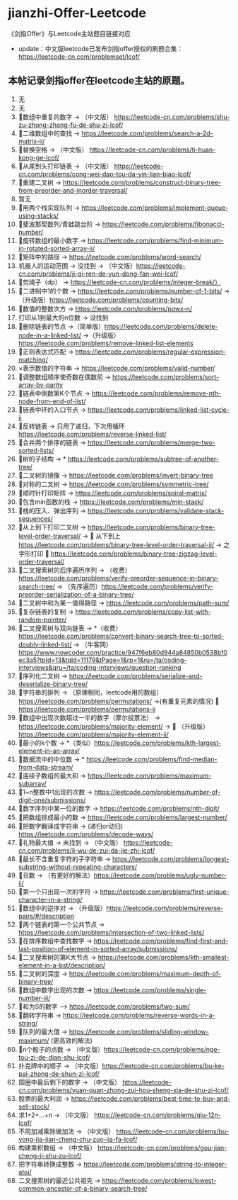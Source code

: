 # jianzhi-Offer-Leetcode
《剑指Offer》与Leetcode主站题目链接对应
* update：中文版leetcode已发布剑指offer授权的刷题合集：https://leetcode-cn.com/problemset/lcof/
## 本帖记录剑指offer在leetcode主站的原题。
1. 无
2. 无
3. 🍓数组中重复的数字 -> （中文版） https://leetcode-cn.com/problems/shu-zu-zhong-zhong-fu-de-shu-zi-lcof/
4. 🍓二维数组中的查找 -> https://leetcode.com/problems/search-a-2d-matrix-ii/
5. 🍓替换空格 -> （中文版） https://leetcode-cn.com/problems/ti-huan-kong-ge-lcof/
6. 🍓从尾到头打印链表 -> （中文版） https://leetcode-cn.com/problems/cong-wei-dao-tou-da-yin-lian-biao-lcof/
7. 🍓重建二叉树 -> https://leetcode.com/problems/construct-binary-tree-from-preorder-and-inorder-traversal/
8. 暂无
9. 🍓用两个栈实现队列 -> https://leetcode.com/problems/implement-queue-using-stacks/
10. 🍓斐波那契数列/青蛙跳台阶 -> https://leetcode.com/problems/fibonacci-number/
11. 🍓旋转数组的最小数字 -> https://leetcode.com/problems/find-minimum-in-rotated-sorted-array-ii/
12. 🍓矩阵中的路径 -> https://leetcode.com/problems/word-search/
13. 机器人的运动范围 -> 没找到 -> （中文版）https://leetcode-cn.com/problems/ji-qi-ren-de-yun-dong-fan-wei-lcof/
14. 🍓剪绳子（dp） -> https://leetcode-cn.com/problems/integer-break/）
15. 🍓二进制中1的个数 -> https://leetcode.com/problems/number-of-1-bits/ ->（升级版）https://leetcode.com/problems/counting-bits/
16. 🍓数值的整数次方 -> https://leetcode.com/problems/powx-n/
17. 打印从1到最大的n位数 -> 没找到
18. 🍓删除链表的节点 ->（简单版）https://leetcode.com/problems/delete-node-in-a-linked-list/ ->（升级版）https://leetcode.com/problems/remove-linked-list-elements 
19. 🍓正则表达式匹配 -> https://leetcode.com/problems/regular-expression-matching/
20. ×表示数值的字符串 -> https://leetcode.com/problems/valid-number/
21. 🍓调整数组顺序使奇数在偶数前 -> https://leetcode.com/problems/sort-array-by-parity
22. 🍓链表中倒数第K个节点 -> https://leetcode.com/problems/remove-nth-node-from-end-of-list/
23. 🍓链表中环的入口节点 -> https://leetcode.com/problems/linked-list-cycle-ii
24. 🍓反转链表 -> 只用了递归，下次用循环 https://leetcode.com/problems/reverse-linked-list/
25. 🍓合并两个排序的链表 -> https://leetcode.com/problems/merge-two-sorted-lists/
26. 🍓树的子结构 -> * https://leetcode.com/problems/subtree-of-another-tree/
27. 🍓二叉树的镜像 -> https://leetcode.com/problems/invert-binary-tree
28. 🍓对称的二叉树 -> https://leetcode.com/problems/symmetric-tree/
29. 🍓顺时针打印矩阵 -> https://leetcode.com/problems/spiral-matrix/
30. 🍓包含min函数的栈 -> https://leetcode.com/problems/min-stack/
31. 🍓栈的压入、弹出序列 -> https://leetcode.com/problems/validate-stack-sequences/
32. 🍓从上到下打印二叉树 -> https://leetcode.com/problems/binary-tree-level-order-traversal/ -> 🍓 从下到上 https://leetcode.com/problems/binary-tree-level-order-traversal-ii/ -> 之字形打印 🍓 https://leetcode.com/problems/binary-tree-zigzag-level-order-traversal/
33. 🍓二叉搜索树的后序遍历序列 -> （收费）https://leetcode.com/problems/verify-preorder-sequence-in-binary-search-tree/ -> （先序遍历）https://leetcode.com/problems/verify-preorder-serialization-of-a-binary-tree/
34. 🍓二叉树中和为某一值得路径 -> https://leetcode.com/problems/path-sum/
35. 🍓复杂链表的复制 -> https://leetcode.com/problems/copy-list-with-random-pointer/
36. 🍓二叉搜索树与双向链表 -> *（收费）https://leetcode.com/problems/convert-binary-search-tree-to-sorted-doubly-linked-list/ -> （牛客网）https://www.nowcoder.com/practice/947f6eb80d944a84850b0538bf0ec3a5?tpId=13&tqId=11179&tPage=1&rp=1&ru=/ta/coding-interviews&qru=/ta/coding-interviews/question-ranking
37. 🍓序列化二叉树 -> https://leetcode.com/problems/serialize-and-deserialize-binary-tree/
38. 🍓字符串的排列 -> （原理相同，leetcode用的数组）https://leetcode.com/problems/permutations/ ->(有重复元素的情况) 🍓 https://leetcode.com/problems/permutations-ii
39. 🍓数组中出现次数超过一半的数字（摩尔投票法） -> https://leetcode.com/problems/majority-element/ -> 🍓 （升级版） https://leetcode.com/problems/majority-element-ii/
40. 🍓最小的k个数 -> *（类似）https://leetcode.com/problems/kth-largest-element-in-an-array/
41. 🍓数据流中的中位数 -> * https://leetcode.com/problems/find-median-from-data-stream/
42. 🍓连续子数组的最大和 -> https://leetcode.com/problems/maximum-subarray/
43. 🍓1~n整数中1出现的次数 -> https://leetcode.com/problems/number-of-digit-one/submissions/
44. 🍓数字序列中某一位的数字 -> https://leetcode.com/problems/nth-digit/
45. 🍓把数组排成最小的数 -> https://leetcode.com/problems/largest-number/
46. 🍓把数字翻译成字符串 -> (递归or动归) https://leetcode.com/problems/decode-ways/
47. 🍓礼物最大值 -> 未找到 -> （中文版） https://leetcode-cn.com/problems/li-wu-de-zui-da-jie-zhi-lcof/
48. 🍓最长不含重复字符的子字符串 -> https://leetcode.com/problems/longest-substring-without-repeating-characters/
49. 🍓丑数 -> （有更好的解法）https://leetcode.com/problems/ugly-number-ii/
50. 🍓第一个只出现一次的字符 ->  https://leetcode.com/problems/first-unique-character-in-a-string/
51. 🍓数组中的逆序对 -> （升级版）https://leetcode.com/problems/reverse-pairs/#/description
52. 🍓两个链表的第一个公共节点 -> https://leetcode.com/problems/intersection-of-two-linked-lists/
53. 🍓在排序数组中查找数字 -> https://leetcode.com/problems/find-first-and-last-position-of-element-in-sorted-array/submissions/
54. 🍓二叉搜索树的第K大节点 -> https://leetcode.com/problems/kth-smallest-element-in-a-bst/description/
55. 🍓二叉树的深度 -> https://leetcode.com/problems/maximum-depth-of-binary-tree/
56. 🍓数组中数字出现的次数 -> https://leetcode.com/problems/single-number-iii/
57. 🍓和为S的数字 —> https://leetcode.com/problems/two-sum/
58. 🍓翻转字符串 -> https://leetcode.com/problems/reverse-words-in-a-string/
59. 🍓队列的最大值 -> https://leetcode.com/problems/sliding-window-maximum/ (更高效的解法)
60. 🍓n个骰子的点数 -> （中文版）https://leetcode-cn.com/problems/nge-tou-zi-de-dian-shu-lcof/
61. 扑克牌中的顺子 -> （中文版）https://leetcode-cn.com/problems/bu-ke-pai-zhong-de-shun-zi-lcof/
62. 圆圈中最后剩下的数字 -> （中文版） https://leetcode-cn.com/problems/yuan-quan-zhong-zui-hou-sheng-xia-de-shu-zi-lcof/
63. 股票的最大利润 -> https://leetcode.com/problems/best-time-to-buy-and-sell-stock/
64. 求1+2+…+n -> （中文版） https://leetcode-cn.com/problems/qiu-12n-lcof/
65. 不用加减乘除做加法 -> （中文版） https://leetcode-cn.com/problems/bu-yong-jia-jian-cheng-chu-zuo-jia-fa-lcof/
66. 构建乘积数组 -> （中文版） https://leetcode-cn.com/problems/gou-jian-cheng-ji-shu-zu-lcof/
67. 把字符串转换成整数 -> https://leetcode.com/problems/string-to-integer-atoi/
68. 二叉搜索树的最近公共祖先 -> https://leetcode.com/problems/lowest-common-ancestor-of-a-binary-search-tree/
